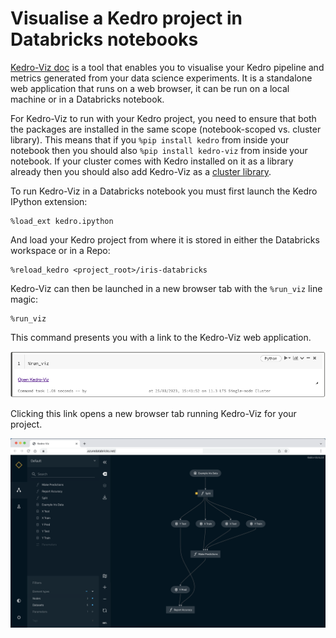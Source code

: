 # Visualise a Kedro project in Databricks notebooks

[Kedro-Viz doc](https://docs.kedro.org/projects/kedro-viz/en/stable/kedro-viz_visualisation.html) is a tool that enables you to visualise your Kedro pipeline and metrics generated from your data science experiments. It is a standalone web application that runs on a web browser, it can be run on a local machine or in a Databricks notebook.

For Kedro-Viz to run with your Kedro project, you need to ensure that both the packages are installed in the same scope (notebook-scoped vs. cluster library). This means that if you `%pip install kedro` from inside your notebook then you should also `%pip install kedro-viz` from inside your notebook.
If your cluster comes with Kedro installed on it as a library already then you should also add Kedro-Viz as a [cluster library](https://docs.microsoft.com/en-us/azure/databricks/libraries/cluster-libraries).

To run Kedro-Viz in a Databricks notebook you must first launch the Kedro IPython extension:

```ipython
%load_ext kedro.ipython
```

And load your Kedro project from where it is stored in either the Databricks workspace or in a Repo:

```ipython
%reload_kedro <project_root>/iris-databricks
```

Kedro-Viz can then be launched in a new browser tab with the `%run_viz` line magic:

```ipython
%run_viz
```

This command presents you with a link to the Kedro-Viz web application.

![databricks_viz_link](../../../meta/images/databricks_viz_link.png)

Clicking this link opens a new browser tab running Kedro-Viz for your project.

![databricks_viz_demo](../../../meta/images/databricks_viz_demo.png)
